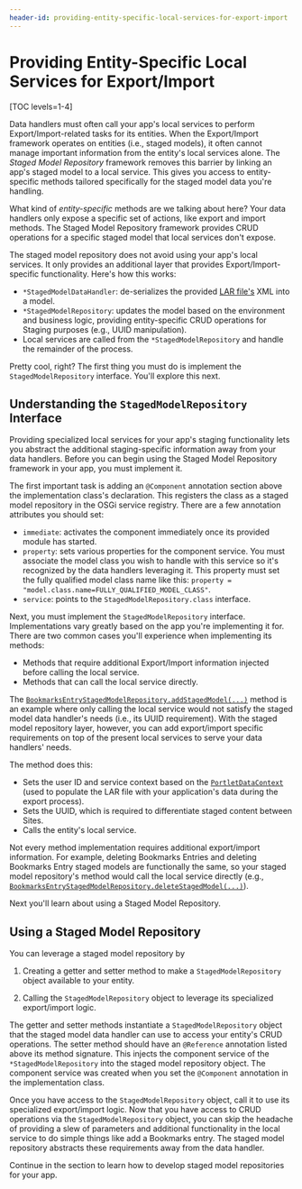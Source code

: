 ```yaml
---
header-id: providing-entity-specific-local-services-for-export-import
---
```


# Providing Entity-Specific Local Services for Export/Import

[TOC levels=1-4]

Data handlers must often call your app's local services to perform
Export/Import-related tasks for its entities. When the Export/Import framework
operates on entities (i.e., staged models), it often cannot manage important
information from the entity's local services alone. The *Staged Model
Repository* framework removes this barrier by linking an app's staged model to a
local service. This gives you access to entity-specific methods tailored
specifically for the staged model data you're handling.

What kind of *entity-specific* methods are we talking about here? Your data
handlers only expose a specific set of actions, like export and import methods.
The Staged Model Repository framework provides CRUD operations for a specific
staged model that local services don't expose.

The staged model repository does not avoid using your app's local services. It
only provides an additional layer that provides Export/Import-specific
functionality. Here's how this works: 

- `*StagedModelDataHandler`: de-serializes the provided
  [LAR file's](/docs/7-2/reference/-/knowledge_base/r/liferay-archive-file)
  XML into a model.
- `*StagedModelRepository`: updates the model based on the environment and
  business logic, providing entity-specific CRUD operations for Staging purposes
  (e.g., UUID manipulation).
- Local services are called from the `*StagedModelRepository` and handle the
  remainder of the process.

Pretty cool, right? The first thing you must do is implement the
`StagedModelRepository` interface. You'll explore this next.

## Understanding the `StagedModelRepository` Interface

Providing specialized local services for your app's staging functionality lets
you abstract the additional staging-specific information away from your data
handlers. Before you can begin using the Staged Model Repository framework in
your app, you must implement it.

The first important task is adding an `@Component` annotation section above the
implementation class's declaration. This registers the class as a staged model
repository in the OSGi service registry. There are a few annotation attributes
you should set:

- `immediate`: activates the component immediately once its provided module has
  started.
- `property`: sets various properties for the component service. You must
  associate the model class you wish to handle with this service so it's
  recognized by the data handlers leveraging it. This property must set the
  fully qualified model class name like this: `property =
  "model.class.name=FULLY_QUALIFIED_MODEL_CLASS"`.
- `service`: points to the `StagedModelRepository.class` interface.

Next, you must implement the `StagedModelRepository` interface. Implementations
vary greatly based on the app you're implementing it for. There are two common
cases you'll experience when implementing its methods:

- Methods that require additional Export/Import information injected before
  calling the local service.
- Methods that can call the local service directly.

The
[`BookmarksEntryStagedModelRepository.addStagedModel(...)`](https://github.com/liferay/liferay-portal/blob/7.2.0-a1/modules/apps/bookmarks/bookmarks-service/src/main/java/com/liferay/bookmarks/internal/exportimport/staged/model/repository/BookmarksEntryStagedModelRepository.java#L51-L71)
method is an example where only calling the local service would not satisfy the
staged model data handler's needs (i.e., its UUID requirement). With the staged
model repository layer, however, you can add export/import specific requirements
on top of the present local services to serve your data handlers' needs.

The method does this: 

- Sets the user ID and service context based on the
  [`PortletDataContext`](@platform-ref@/7.2-latest/javadocs/portal-kernel/com/liferay/exportimport/kernel/lar/PortletDataContext.html)
  (used to populate the LAR file with your application's data during the
  export process).
- Sets the UUID, which is required to differentiate staged content between
  Sites.
- Calls the entity's local service.

Not every method implementation requires additional export/import information.
For example, deleting Bookmarks Entries and deleting Bookmarks Entry staged
models are functionally the same, so your staged model repository's method would
call the local service directly (e.g.,
[`BookmarksEntryStagedModelRepository.deleteStagedModel(...)`](https://github.com/liferay/liferay-portal/blob/7.2.0-a1/modules/apps/bookmarks/bookmarks-service/src/main/java/com/liferay/bookmarks/internal/exportimport/staged/model/repository/BookmarksEntryStagedModelRepository.java#L73-L78)).

Next you'll learn about using a Staged Model Repository.

## Using a Staged Model Repository

You can leverage a staged model repository by

1.  Creating a getter and setter method to make a `StagedModelRepository` object
    available to your entity.

2.  Calling the `StagedModelRepository` object to leverage its specialized
    export/import logic.

The getter and setter methods instantiate a `StagedModelRepository` object that
the staged model data handler can use to access your entity's CRUD operations.
The setter method should have an `@Reference` annotation listed above its method
signature. This injects the component service of the `*StagedModelRepository`
into the staged model repository object. The component service was created when
you set the `@Component` annotation in the implementation class.

Once you have access to the `StagedModelRepository` object, call it to use its
specialized export/import logic. Now that you have access to CRUD operations via
the `StagedModelRepository` object, you can skip the headache of providing
a slew of parameters and additional functionality in the local service to do
simple things like add a Bookmarks entry. The staged model repository abstracts
these requirements away from the data handler.

Continue in the section to learn how to develop staged model repositories for
your app.

